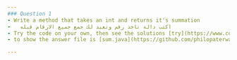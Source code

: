 ```yaml
---
### Question 1 
- Write a method that takes an int and returns it's summation
-   اكتب دالة تاخذ رقم وتعيد لك جمع جميع الارقام قبله 
- Try the code on your own, then see the solutions [try](https://www.codewars.com/kata/55d24f55d7dd296eb9000030/train/java)
- to show the answer file is [sum.java](https://github.com/philopaterwaheed/learn-java-better---summer-project---/blob/problems/math/sum.java)

---
```

